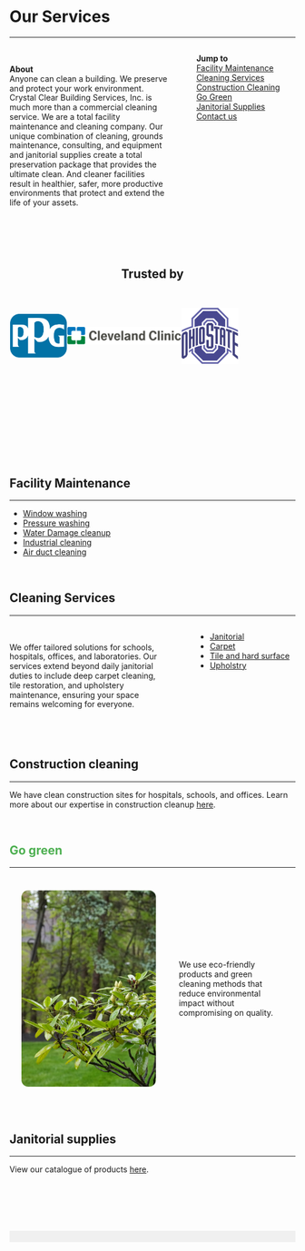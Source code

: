 # Our Services 

---

<div style="display: flex;"><div style="flex: 80%; padding-left: 0px; line-height: 1.2; padding-bottom: 10px; padding-top: 20px;">

**About**  
Anyone can clean a building. We preserve and protect your work environment. Crystal Clear Building Services, Inc. is much more than a commercial cleaning service. We are a total facility maintenance and cleaning company. Our unique combination of cleaning, grounds maintenance, consulting, and equipment and janitorial supplies create a total preservation package that provides the ultimate clean. And cleaner facilities result in healthier, safer, more productive environments that protect and extend the life of your assets.

</div><div style="flex: 50%; padding-left: 50px;">

**Jump to**  
<a href="#1" class="jump-to">Facility Maintenance</a>  
<a href="#2" class="jump-to">Cleaning Services</a>  
<a href="#3" class="jump-to">Construction Cleaning</a>   
<a href="#4" class="jump-to">Go Green</a>  
<a href="#5" class="jump-to">Janitorial Supplies</a>  
<a href="#7" class="jump-to">Contact us</a>

</div></div>

<div style="text-align: center; margin-top: 80px;">

  ## Trusted by <a id="6"></a>
</div>
<div class="full-width-grey-bg" style="height: 20px; margin-bottom: 10px; margin-top: 10px;">
</div>
<div class="full-width-grey-bg" style="height: 200px;">
  <div style="display: flex; justify-content: space-around; align-items: center; width: 80%;">
    <img class="logo-style" src="/docs/PPG.svg" alt="PPG Logo" style="width: 100px;">
    <img class="logo-style" src="/docs/cc.svg" alt="Cleveland Clinic Logo" style="width: 200px;">
    <img class="logo-style" src="/docs/osu.png" alt="Ohio State Logo" style="width: 100px;">
</div>
</div>
</div>
<a id="1"></a>
<div class="full-width-grey-bg" style="height: 20px; margin-bottom: 20px; margin-top: 10px;">
</div>

<br />

## Facility Maintenance

---

- [Window washing](http://cleanmybuilding/timeoff/)
- [Pressure washing](http://cleanmybuilding/timeoff/calendar/)
- [Water Damage cleanup]()
- [Industrial cleaning]()
- [Air duct cleaning]()
<a id="2"></a>
<div class="full-width" style="margin-bottom: 60px;"></div>

## Cleaning Services
---

<div style="display: flex;"><div style="flex: 80%; padding-left: 0px; line-height: 1.2; padding-bottom: 10px; padding-top: 20px;">

We offer tailored solutions for schools, hospitals, offices, and laboratories. Our services extend beyond daily janitorial duties to include deep carpet cleaning, tile restoration, and upholstery maintenance, ensuring your space remains welcoming for everyone.
</div>

<div style="flex: 50%; padding-left: 50px;">

- [Janitorial](http://cleanmybuilding/timeoff/)
- [Carpet](http://cleanmybuilding/timeoff/calendar/)
- [Tile and hard surface]()
- [Upholstry]()
</div></div>
<a id="3"></a>
<div class="full-width" style="margin-bottom: 60px;"></div>

## Construction cleaning
---

We have clean construction sites for hospitals, schools, and offices. Learn more about our expertise in construction cleanup [here]().
<a id="4"></a>
<div class="full-width" style="margin-bottom: 60px;"></div>

<div class="full-width" style="margin-bottom: 60px;"></div>

## <span style="color:#4CAF50">Go green</span></div>

---

<div style="display: flex; margin-top: 20px; padding-bottom: 20px; padding-top: 20px;">
  <div style="flex: 60%; padding-left: 0px; line-height: 1.2; display: flex; justify-content: center; align-items: center;">
    <img src="/docs/leaves.jpg" alt="Alt text" style="width: 85%; height: auto; border-radius: 12px;">
  </div>
  <div style="flex: 40%; padding-left: 20px; padding-right: 20px; display: flex; align-items: center;">
    We use eco-friendly products and green cleaning methods that reduce environmental impact without compromising on quality. 
  </div>
</div>

<a id="5"></a>
<div class="full-width" style="margin-bottom: 60px;"></div>

## Janitorial supplies
---

View our catalogue of products [here]().

<div style = "margin-top: 100px;">

</div>

<div class="full-width" style="display: flex; justify-content: center; align-items: center; margin-top: 10px; background-color: #f0f0f0; height: 20px; margin-bottom: 10px;">
  <!-- -->
</div>

<a id="7"></a>
